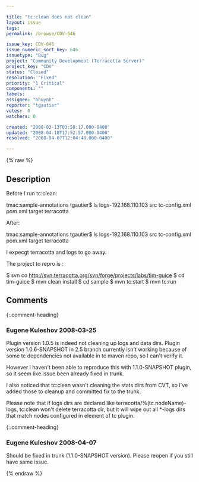 ```yaml
---

title: "tc:clean does not clean"
layout: issue
tags: 
permalink: /browse/CDV-646

issue_key: CDV-646
issue_numeric_sort_key: 646
issuetype: "Bug"
project: "Community Development (Terracotta Server)"
project_key: "CDV"
status: "Closed"
resolution: "Fixed"
priority: "1 Critical"
components: ""
labels: 
assignee: "hhuynh"
reporter: "tgautier"
votes:  0
watchers: 0

created: "2008-03-13T03:58:17.000-0400"
updated: "2008-04-18T17:52:57.000-0400"
resolved: "2008-04-07T12:04:48.000-0400"

---
```




{% raw %}



## Description

<div markdown="1" class="description">

Before I run tc:clean:

tmac:sample-annotations tgautier$ ls
logs-192.168.110.103	src			tc-config.xml
pom.xml			target			terracotta


After:

tmac:sample-annotations tgautier$ ls
logs-192.168.110.103	src			tc-config.xml
pom.xml			target			terracotta


I expecgt terracotta and logs to go away.

The project to repro is :

$ svn co http://svn.terracotta.org/svn/forge/projects/labs/tim-guice 
$ cd tim-guice 
$ mvn clean install 
$ cd sample
$ mvn tc:start 
$ mvn tc:run 


</div>

## Comments


{:.comment-heading}
### **Eugene Kuleshov** <span class="date">2008-03-25</span>

<div markdown="1" class="comment">

Plugin version 1.0.5 is indeed not cleaning up logs and data dirs.
Plugin version 1.0.6-SNAPSHOT in 2.5 branch currently isn't working because of some tc dependencies not available in tc maven repo, so I can't verify it.

However I haven't been able to reproduce this with 1.1.0-SNAPSHOT plugin, so it seem like issue been already fixed in trunk.

I also noticed that tc:clean wasn't cleaning the stats dirs from CVT, so I've added those to cleanup and committed fix to the trunk.

Please note that if logs dirs are declared like <logs>terracotta/%(tc.nodeName)-logs</logs>, tc:clean won't delete terracotta dir, but it will wipe out all \*-logs dirs that match nodes configured in <processes> element of tc plugin.

</div>


{:.comment-heading}
### **Eugene Kuleshov** <span class="date">2008-04-07</span>

<div markdown="1" class="comment">

Should be fixed in trunk (1.1.0-SNAPSHOT version). Please reopen if you still have same issue.

</div>



{% endraw %}
